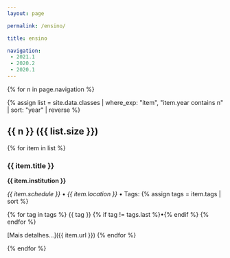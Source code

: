 ```yaml
---
layout: page

permalink: /ensino/

title: ensino

navigation:
 - 2021.1
 - 2020.2
 - 2020.1
---
```


{% for n in page.navigation %}

{% assign list = site.data.classes 
  | where_exp: "item", "item.year contains n"
  | sort: "year" | reverse %}

<h2 id="{{ n }}">{{ n }} ({{ list.size }})</h2>

{% for item in list %}
<h3>{{ item.title }}</h3> 

<p><strong>{{ item.institution }}</strong></p>

<p>
  <i class="far fa-calendar-alt"></i> <em>{{ item.schedule }}</em> • <i class="fas fa-map-marker-alt"></i> <em>{{ item.location }}</em> • <i class="fas fa-tags"></i> Tags:
  {% assign tags = item.tags | sort %}

  {% for tag in tags %}
    <a>{{ tag }}</a> {% if tag != tags.last %}•{% endif %}
  {% endfor %}
</p>

<i class="fas fa-link"></i>  [Mais detalhes…]({{ item.url }})
{% endfor %}

{% endfor %}

